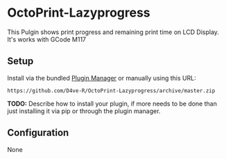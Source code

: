 # OctoPrint-Lazyprogress

This Pulgin shows print progress and remaining print time on LCD Display.
It's works with GCode M117

## Setup

Install via the bundled [Plugin Manager](https://docs.octoprint.org/en/master/bundledplugins/pluginmanager.html)
or manually using this URL:

    https://github.com/D4ve-R/OctoPrint-Lazyprogress/archive/master.zip

**TODO:** Describe how to install your plugin, if more needs to be done than just installing it via pip or through
the plugin manager.

## Configuration
None
